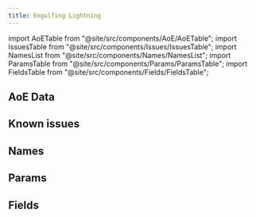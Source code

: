 ```yaml
---
title: Engulfing Lightning
---
```


import AoETable from "@site/src/components/AoE/AoETable";
import IssuesTable from "@site/src/components/Issues/IssuesTable";
import NamesList from "@site/src/components/Names/NamesList";
import ParamsTable from "@site/src/components/Params/ParamsTable";
import FieldsTable from "@site/src/components/Fields/FieldsTable";

## AoE Data

<AoETable item_key="engulfinglightning" data_src="weapon" />

## Known issues

<IssuesTable item_key="engulfinglightning" data_src="weapon" />

## Names

<NamesList item_key="engulfinglightning" data_src="weapon" />

## Params

<ParamsTable item_key="engulfinglightning" data_src="weapon" />

## Fields

<FieldsTable item_key="engulfinglightning" data_src="weapon" />
